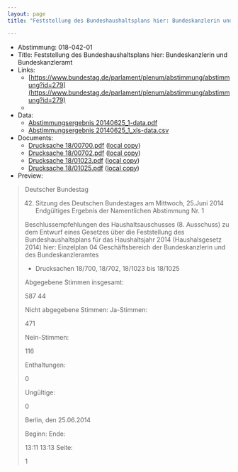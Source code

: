 ```yaml
---
layout: page
title: "Feststellung des Bundeshaushaltsplans hier: Bundeskanzlerin und Bundeskanzleramt"

---
```


* Abstimmung: 018-042-01
* Title: Feststellung des Bundeshaushaltsplans hier: Bundeskanzlerin und Bundeskanzleramt
* Links: 
    * [https://www.bundestag.de/parlament/plenum/abstimmung/abstimmung?id=279](https://www.bundestag.de/parlament/plenum/abstimmung/abstimmung?id=279)
    * 
* Data: 
    * [Abstimmungsergebnis 20140625_1-data.pdf](/res/abstimmungsliste/20140625_1-data.pdf)
    * [Abstimmungsergebnis 20140625_1_xls-data.csv](/res/abstimmungsliste/analyses/20140625_1_xls-data.csv)
* Documents: 
    * [Drucksache 18/00700.pdf](http://dip21.bundestag.de/dip21/btd/18/007/1800700.pdf) ([local copy](/res/abstimmungsdaten/018-042-01/1800700.pdf))
    * [Drucksache 18/00702.pdf](http://dip21.bundestag.de/dip21/btd/18/007/1800702.pdf) ([local copy](/res/abstimmungsdaten/018-042-01/1800702.pdf))
    * [Drucksache 18/01023.pdf](http://dip21.bundestag.de/dip21/btd/18/010/1801023.pdf) ([local copy](/res/abstimmungsdaten/018-042-01/1801023.pdf))
    * [Drucksache 18/01025.pdf](http://dip21.bundestag.de/dip21/btd/18/010/1801025.pdf) ([local copy](/res/abstimmungsdaten/018-042-01/1801025.pdf))
* Preview: 
> Deutscher Bundestag
> 
> 42. Sitzung des Deutschen Bundestages
> am Mittwoch, 25.Juni 2014
> Endgültiges Ergebnis der Namentlichen Abstimmung Nr. 1
> 
> Beschlussempfehlungen des Haushaltsauschusses (8. Ausschuss)
> zu dem Entwurf eines Gesetzes
> über die Feststellung des Bundeshaushaltsplans für das Haushaltsjahr 2014
> (Haushalsgesetz 2014)
> hier: Einzelplan 04
> Geschäftsbereich der Bundeskanzlerin und des Bundeskanzleramtes
> - Drucksachen 18/700, 18/702, 18/1023 bis 18/1025
> 
> Abgegebene Stimmen insgesamt:
> 
> 587
> 44
> 
> Nicht abgegebene Stimmen:
> Ja-Stimmen:
> 
> 471
> 
> Nein-Stimmen:
> 
> 116
> 
> Enthaltungen:
> 
> 0
> 
> Ungültige:
> 
> 0
> 
> Berlin, den 25.06.2014
> 
> Beginn:
> Ende:
> 
> 13:11
> 13:13
> Seite:
> 
> 1
> 
> 
